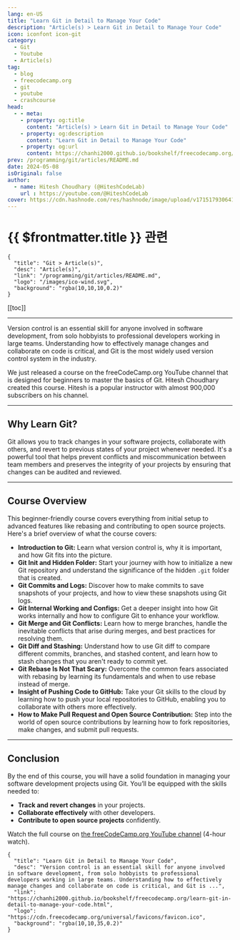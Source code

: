 ```yaml
---
lang: en-US
title: "Learn Git in Detail to Manage Your Code"
description: "Article(s) > Learn Git in Detail to Manage Your Code"
icon: iconfont icon-git
category:
  - Git
  - Youtube
  - Article(s)
tag:
  - blog
  - freecodecamp.org
  - git
  - youtube
  - crashcourse
head:
  - - meta:
    - property: og:title
      content: "Article(s) > Learn Git in Detail to Manage Your Code"
    - property: og:description
      content: "Learn Git in Detail to Manage Your Code"
    - property: og:url
      content: https://chanhi2000.github.io/bookshelf/freecodecamp.org/learn-git-in-detail-to-manage-your-code.html
prev: /programming/git/articles/README.md
date: 2024-05-08
isOriginal: false
author:
  - name: Hitesh Choudhary (@HiteshCodeLab)
    url : https://youtube.com/@HiteshCodeLab
cover: https://cdn.hashnode.com/res/hashnode/image/upload/v1715179306416/6cef5df6-7483-4ab2-8699-0504be1902d2.png
---
```


# {{ $frontmatter.title }} 관련

```component VPCard
{
  "title": "Git > Article(s)",
  "desc": "Article(s)",
  "link": "/programming/git/articles/README.md",
  "logo": "/images/ico-wind.svg",
  "background": "rgba(10,10,10,0.2)"
}
```

[[toc]]

---

<SiteInfo
  name="Learn Git in Detail to Manage Your Code"
  desc="Version control is an essential skill for anyone involved in software development, from solo hobbyists to professional developers working in large teams. Understanding how to effectively manage changes and collaborate on code is critical, and Git is ..."
  url="https://freecodecamp.org/news/learn-git-in-detail-to-manage-your-code"
  logo="https://cdn.freecodecamp.org/universal/favicons/favicon.ico"
  preview="https://cdn.hashnode.com/res/hashnode/image/upload/v1715179306416/6cef5df6-7483-4ab2-8699-0504be1902d2.png"/>

Version control is an essential skill for anyone involved in software development, from solo hobbyists to professional developers working in large teams. Understanding how to effectively manage changes and collaborate on code is critical, and Git is the most widely used version control system in the industry.

We just released a course on the freeCodeCamp.org YouTube channel that is designed for beginners to master the basics of Git. Hitesh Choudhary created this course. Hitesh is a popular instructor with almost 900,000 subscribers on his channel.

---

## Why Learn Git?

Git allows you to track changes in your software projects, collaborate with others, and revert to previous states of your project whenever needed. It's a powerful tool that helps prevent conflicts and miscommunication between team members and preserves the integrity of your projects by ensuring that changes can be audited and reviewed.

---

## Course Overview

This beginner-friendly course covers everything from initial setup to advanced features like rebasing and contributing to open source projects. Here's a brief overview of what the course covers:

- **Introduction to Git:** Learn what version control is, why it is important, and how Git fits into the picture.
- **Git Init and Hidden Folder:** Start your journey with how to initialize a new Git repository and understand the significance of the hidden <FontIcon icon="fas fa-folder-open"/>`.git` folder that is created.
- **Git Commits and Logs:** Discover how to make commits to save snapshots of your projects, and how to view these snapshots using Git logs.
- **Git Internal Working and Configs:** Get a deeper insight into how Git works internally and how to configure Git to enhance your workflow.
- **Git Merge and Git Conflicts:** Learn how to merge branches, handle the inevitable conflicts that arise during merges, and best practices for resolving them.
- **Git Diff and Stashing:** Understand how to use Git diff to compare different commits, branches, and stashed content, and learn how to stash changes that you aren't ready to commit yet.
- **Git Rebase Is Not That Scary:** Overcome the common fears associated with rebasing by learning its fundamentals and when to use rebase instead of merge.
- **Insight of Pushing Code to GitHub:** Take your Git skills to the cloud by learning how to push your local repositories to GitHub, enabling you to collaborate with others more effectively.
- **How to Make Pull Request and Open Source Contribution:** Step into the world of open source contributions by learning how to fork repositories, make changes, and submit pull requests.

---

## Conclusion

By the end of this course, you will have a solid foundation in managing your software development projects using Git. You’ll be equipped with the skills needed to:

- **Track and revert changes** in your projects.
- **Collaborate effectively** with other developers.
- **Contribute to open source projects** confidently.

Watch the full course on [<FontIcon icon="fa-brands fa-youtube"/>the freeCodeCamp.org YouTube channel](https://youtu.be/zTjRZNkhiEU) (4-hour watch).

<VidStack src="youtube/zTjRZNkhiEU" />

<!-- TODO: add ARTICLE CARD -->
```component VPCard
{
  "title": "Learn Git in Detail to Manage Your Code",
  "desc": "Version control is an essential skill for anyone involved in software development, from solo hobbyists to professional developers working in large teams. Understanding how to effectively manage changes and collaborate on code is critical, and Git is ...",
  "link": "https://chanhi2000.github.io/bookshelf/freecodecamp.org/learn-git-in-detail-to-manage-your-code.html",
  "logo": "https://cdn.freecodecamp.org/universal/favicons/favicon.ico",
  "background": "rgba(10,10,35,0.2)"
}
```

